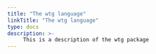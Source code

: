 ```yaml
---
title: "The wtg language"
linkTitle: "The wtg language"
type: docs
description: >-
     This is a description of the wtg package
---
```

